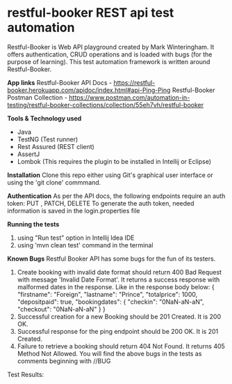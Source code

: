 <h1>restful-booker REST api test automation</h1>

Restful-Booker is Web API playground created by Mark Winteringham. It offers authentication, CRUD operations and is loaded with bugs (for the purpose of learning).
This test automation framework is written around Restful-Booker.

**App links**
Restful-Booker API Docs - https://restful-booker.herokuapp.com/apidoc/index.html#api-Ping-Ping
Restful-Booker Postman Collection - https://www.postman.com/automation-in-testing/restful-booker-collections/collection/55eh7vh/restful-booker

**Tools & Technology used**
  * Java
  * TestNG (Test runner)
  * Rest Assured (REST client)
  * AssertJ
  * Lombok (This requires the plugin to be installed in Intellij or Eclipse)

**Installation**
Clone this repo either using Git's graphical user interface or using the 'git clone' commmand.

**Authentication**
As per the API docs, the following endpoints require an auth token: PUT , PATCH, DELETE
To generate the auth token, needed information is saved in the login.properties file

**Running the tests**
1. using "Run test" option in Intellij Idea IDE
2. using 'mvn clean test' command in the terminal

**Known Bugs**
Restful Booker API has some bugs for the fun of its testers.
1. Create booking with invalid date format should return 400 Bad Request with message 'Invalid Date Format'. It returns a success response with malformed dates in the response. Like in the response body below:
{
    "firstname": "Foreign",
    "lastname": "Prince",
    "totalprice": 1000,
    "depositpaid": true,
    "bookingdates": {
        "checkin": "0NaN-aN-aN",
        "checkout": "0NaN-aN-aN"
    }
}
2. Successful creation for a new Booking should be 201 Created. It is 200 OK.
3. Successful response for the ping endpoint should be 200 OK. It is 201 Created.
4. Failure to retrieve a booking should return 404 Not Found. It returns 405 Method Not Allowed.
You will find the above bugs in the tests as comments beginning with //BUG

Test Results:


